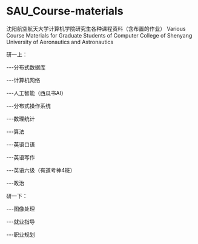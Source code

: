 # SAU_Course-materials

沈阳航空航天大学计算机学院研究生各种课程资料（含布置的作业）
Various Course Materials for Graduate Students of Computer College of Shenyang University of Aeronautics and Astronautics

研一上：

  ---分布式数据库
  
  ---计算机网络
  
  ---人工智能（西瓜书AI）
  
  ---分布式操作系统
  
  ---数理统计
  
  ---算法
  
  ---英语口语
  
  ---英语写作
  
  ---英语六级（有道考神4班）
  
  ---政治
  
  
  
  
研一下：

  ---图像处理
  
  ---就业指导
  
  ---职业规划
  
